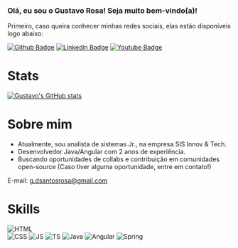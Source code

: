 ### Olá, eu sou o Gustavo Rosa! Seja muito bem-vindo(a)!

Primeiro, caso queira conhecer minhas redes sociais, elas estão disponíveis logo abaixo:

[![Github Badge](https://img.shields.io/badge/-Github-000?style=flat-square&logo=Github&logoColor=white&link=https://github.com/gustavosrosa)](https://github.com/gustavosrosa) 
[![Linkedin Badge](https://img.shields.io/badge/-LinkedIn-blue?style=flat-square&logo=Linkedin&logoColor=white&link=https://www.linkedin.com/in/gustavodsrosa/)](https://www.linkedin.com/in/gustavodsrosa/) 
[![Youtube Badge](https://img.shields.io/badge/-YouTube-ff0000?style=flat-square&labelColor=ff0000&logo=youtube&logoColor=white&link=https://www.youtube.com/channel/UCpj28Uck_Wr6b3ePs8tjnCg)](https://www.youtube.com/channel/UCpj28Uck_Wr6b3ePs8tjnCg)

# Stats
[![Gustavo's GitHub stats](https://github-readme-stats.vercel.app/api?username=gustavosrosa)](https://github.com/gustavosrosa/github-readme-stats)

# Sobre mim

- Atualmente, sou analista de sistemas Jr., na empresa SIS Innov & Tech.
- Desenvolvedor Java/Angular com 2 anos de experiência.
- Buscando oportunidades de collabs e contribuição em comunidades open-source (Caso tiver alguma oportunidade, entre em contato!)

E-mail: g.dsantosrosa@gmail.com

# Skills
![HTML](https://img.shields.io/badge/HTML-239120?style=for-the-badge&logo=html5&logoColor=white)  	
![CSS](https://img.shields.io/badge/CSS-239120?&style=for-the-badge&logo=css3&logoColor=white)
![JS](https://img.shields.io/badge/JavaScript-323330?style=for-the-badge&logo=javascript&logoColor=F7DF1E)
![TS](https://img.shields.io/badge/TypeScript-007ACC?style=for-the-badge&logo=typescript&logoColor=white)
![Java](https://img.shields.io/badge/Java-ED8B00?style=for-the-badge&logo=openjdk&logoColor=white)
![Angular](https://img.shields.io/badge/Angular-DD0031?style=for-the-badge&logo=angular&logoColor=white)
![Spring](https://img.shields.io/badge/Spring-6DB33F?style=for-the-badge&logo=spring&logoColor=white)
